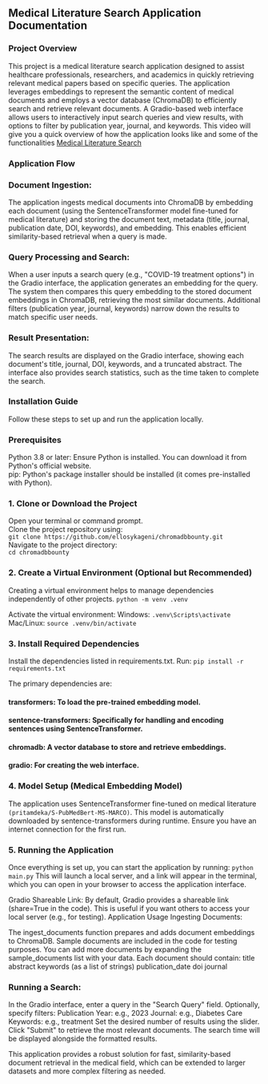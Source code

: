 ## Medical Literature Search Application Documentation

### Project Overview
This project is a medical literature search application designed to assist healthcare professionals, researchers, and academics in quickly retrieving relevant medical papers based on specific queries. The application leverages embeddings to represent the semantic content of medical documents and employs a vector database (ChromaDB) to efficiently search and retrieve relevant documents. A Gradio-based web interface allows users to interactively input search queries and view results, with options to filter by publication year, journal, and keywords. This video will give you a quick overview of how the application looks like and some of the functionalities <a href=https://youtu.be/WCRy0sATm5s>Medical Literature Search</a>

### Application Flow
### Document Ingestion:

The application ingests medical documents into ChromaDB by embedding each document (using the SentenceTransformer model fine-tuned for medical literature) and storing the document text, metadata (title, journal, publication date, DOI, keywords), and embedding.
This enables efficient similarity-based retrieval when a query is made.

### Query Processing and Search:
When a user inputs a search query (e.g., "COVID-19 treatment options") in the Gradio interface, the application generates an embedding for the query.
The system then compares this query embedding to the stored document embeddings in ChromaDB, retrieving the most similar documents.
Additional filters (publication year, journal, keywords) narrow down the results to match specific user needs.

### Result Presentation:
The search results are displayed on the Gradio interface, showing each document's title, journal, DOI, keywords, and a truncated abstract.
The interface also provides search statistics, such as the time taken to complete the search.

### Installation Guide
Follow these steps to set up and run the application locally.

### Prerequisites
Python 3.8 or later: Ensure Python is installed. You can download it from Python's official website.</br>
pip: Python's package installer should be installed (it comes pre-installed with Python).
### 1. Clone or Download the Project
Open your terminal or command prompt.</br>
Clone the project repository using:</br>
  `git clone https://github.com/ellosykageni/chromadbbounty.git`</br>
Navigate to the project directory:</br>
`cd chromadbbounty`

### 2. Create a Virtual Environment (Optional but Recommended)
Creating a virtual environment helps to manage dependencies independently of other projects.
  `python -m venv .venv`

Activate the virtual environment:
Windows: `.venv\Scripts\activate`
Mac/Linux: `source .venv/bin/activate`

### 3. Install Required Dependencies
Install the dependencies listed in requirements.txt. Run:
  `pip install -r requirements.txt`
  
The primary dependencies are:</br>
#### transformers: To load the pre-trained embedding model.</br>
#### sentence-transformers: Specifically for handling and encoding sentences using SentenceTransformer.</br>
#### chromadb: A vector database to store and retrieve embeddings.</br>
#### gradio: For creating the web interface.

### 4. Model Setup (Medical Embedding Model)
The application uses SentenceTransformer fine-tuned on medical literature ` (pritamdeka/S-PubMedBert-MS-MARCO) `. This model is automatically downloaded by sentence-transformers during runtime. Ensure you have an internet connection for the first run.

### 5. Running the Application
Once everything is set up, you can start the application by running:
  `python main.py`
This will launch a local server, and a link will appear in the terminal, which you can open in your browser to access the application interface.

Gradio Shareable Link: By default, Gradio provides a shareable link (share=True in the code). This is useful if you want others to access your local server (e.g., for testing).
Application Usage
Ingesting Documents:

The ingest_documents function prepares and adds document embeddings to ChromaDB. Sample documents are included in the code for testing purposes.
You can add more documents by expanding the sample_documents list with your data. Each document should contain:
title
abstract
keywords (as a list of strings)
publication_date
doi
journal

### Running a Search:

In the Gradio interface, enter a query in the "Search Query" field.
Optionally, specify filters:
Publication Year: e.g., 2023
Journal: e.g., Diabetes Care
Keywords: e.g., treatment
Set the desired number of results using the slider.
Click "Submit" to retrieve the most relevant documents. The search time will be displayed alongside the formatted results.

This application provides a robust solution for fast, similarity-based document retrieval in the medical field, which can be extended to larger datasets and more complex filtering as needed.
